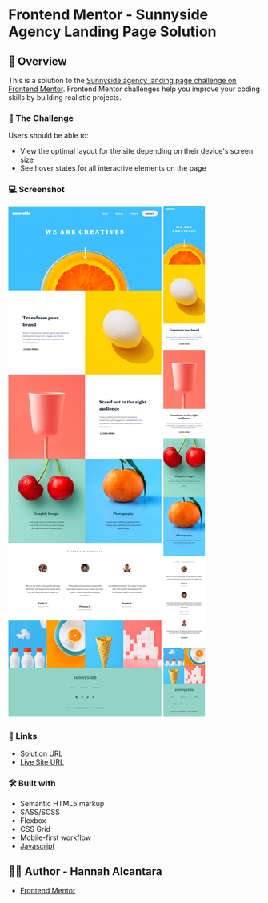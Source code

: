 # Frontend Mentor - Sunnyside Agency Landing Page Solution

## 📄 Overview

This is a solution to the [Sunnyside agency landing page challenge on Frontend Mentor](https://www.frontendmentor.io/challenges/sunnyside-agency-landing-page-7yVs3B6ef). Frontend Mentor challenges help you improve your coding skills by building realistic projects.

### 🎯 The Challenge

Users should be able to:

- View the optimal layout for the site depending on their device's screen size
- See hover states for all interactive elements on the page

### 💻 Screenshot

![Desktop](/images/screenshots/desktop.png)
![Mobile](/images/screenshots/mobile.png)

### 🔗 Links

- [Solution URL](https://github.com/hannah-alcantara/fm-sunnyside-agency-landing-page)
- [Live Site URL](https://hannah-alcantara.github.io/fm-sunnyside-agency-landing-page/)

### 🛠️ Built with

- Semantic HTML5 markup
- SASS/SCSS
- Flexbox
- CSS Grid
- Mobile-first workflow
- [Javascript](https://www.javascript.com/)

## 👩‍💻 Author - Hannah Alcantara
- [Frontend Mentor](https://www.frontendmentor.io/profile/hannah-alcantara)
